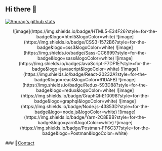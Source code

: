## Hi there 👋
  
[![Anurag's github stats](https://github-readme-stats.vercel.app/api?username=baegofda)](https://github.com/anuraghazra/github-readme-stats)
  <p style="text-align:center;">
    ![image](https://img.shields.io/badge/HTML5-E34F26?style=for-the-badge&logo=html5&logoColor=white)
    ![image](https://img.shields.io/badge/CSS3-1572B6?style=for-the-badge&logo=css3&logoColor=white)
    ![image](https://img.shields.io/badge/Sass-CC6699?style=for-the-badge&logo=sass&logoColor=white)
    ![image](https://img.shields.io/badge/JavaScript-F7DF1E?style=for-the-badge&logo=javascript&logoColor=white)
    ![image](https://img.shields.io/badge/React-20232A?style=for-the-badge&logo=react&logoColor=61DAFB)
    ![image](https://img.shields.io/badge/Redux-593D88?style=for-the-badge&logo=redux&logoColor=white)
    ![image](https://img.shields.io/badge/GraphQl-E10098?style=for-the-badge&logo=graphql&logoColor=white)
    ![image](https://img.shields.io/badge/Node.js-43853D?style=for-the-badge&logo=node.js&logoColor=white)
    ![image](https://img.shields.io/badge/Yarn-2C8EBB?style=for-the-badge&logo=yarn&logoColor=white)
    ![image](https://img.shields.io/badge/Postman-FF6C37?style=for-the-badge&logo=Postman&logoColor=white)
  </p>
### 💌<a href="mailto:akfncl217@daum.net">Contact</a>
